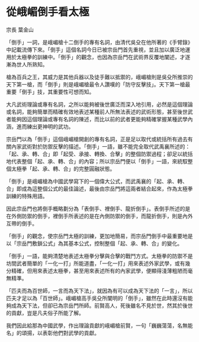 # 從峨嵋倒手看太極

宗長
葉金山

「倒手」一詞，是峨嵋槍十二倒手的專有名詞，由清代吳殳在他所著的《手臂錄》中記載流傳下來。「倒手」這個名詞今日已被宗岳門首先重視，並且加以廣泛地運 用於太極拳的訓練中。「倒手」的觀念，也因為宗岳門在武術界反覆地闡述，才逐漸為世人所熟知。 

槍為百兵之王，其威力是其他兵器以及徒手難以抵禦的，峨嵋槍則是吳殳所推崇的天下第一槍，而「倒手」則是峨嵋槍最令人讚嘆的「防守反擊技」。天下第一槍最重要「倒手」技，其重要性可想而知。

大凡武術理論或專有名詞，之所以能夠被後世廣泛而深入地引用，必然是這個理論或名詞，能夠簡單而精確有效地表述某種前人所無法表述的武術形態，甚至後世武者能夠因這個理論或專有名詞的陳述，而比以前的武者更能夠精確掌握某種武學內涵，進而練出更神明的武功。

宗岳門以為「倒手」這個峨嵋槍開創的專有名詞，正是足以取代或統括所有過去有關內家武術對於防禦反擊的描述。「倒手」一語，雖不能完全取代武禹襄所述的：「起、承、轉、合」即「起受、承接、轉換、合擊」的整個防禦過程；卻足以統括地代表整個「起、承、轉、合」的內容；所以宗岳門便以「倒手」一語，來統馭整個太極拳「起、承、轉、合」的完整圓融狀態。

「倒手」是峨嵋槍為中國武學寫下的一個偉大公式，而武禹襄的「起、承、轉、合」即成為這整個公式的最佳論述，最後由宗岳門將這兩者結合起來，作為太極拳訓練的特殊用語。

因此宗岳門也將倒手概略劃分為「表倒手、裡倒手、龍折倒手」。表倒手所述的是在外側防禦的倒手，裡倒手所表述的是在內側防禦的倒手，而龍折倒手，則是內外互帶的倒手。

「倒手」的觀念，使宗岳門太極的訓練，更加地簡易，而宗岳門倒手中最重要地是以「宗岳門敷鎖公式」為其基本公式，控制整個「起、承、轉、合」的變化。

「倒手」一語，能夠清楚地表述太極拳分擊與合擊的戰鬥方式。太極拳的防禦不是坊間武者簡單的「一化一打」所能道盡，「一化一打」用來表述外家武學，或有幾分精確，但用來表述太極拳，甚至用來表述所有的內家武學，便顯得淺薄粗陋而毫無精準。

「匹夫而為百世師，一言而為天下法」，就因為有可以成為天下法的「一言」，所以匹夫才足以為「百世師」。峨嵋槍高手吳殳所闡明的「倒手」，雖然在此時還沒有能夠成為天下法，但卻已為宗岳門所師。前賢高人，死後雖名不見於世，然其於後世的貢獻，豈是凡夫俗子所能了解。

我們因此給那為中國武學，作出理論貢獻的峨嵋槍前賢，一句「巍巍蕩蕩，名無能名」的頌揚，以表彰他們對武學的貢獻。